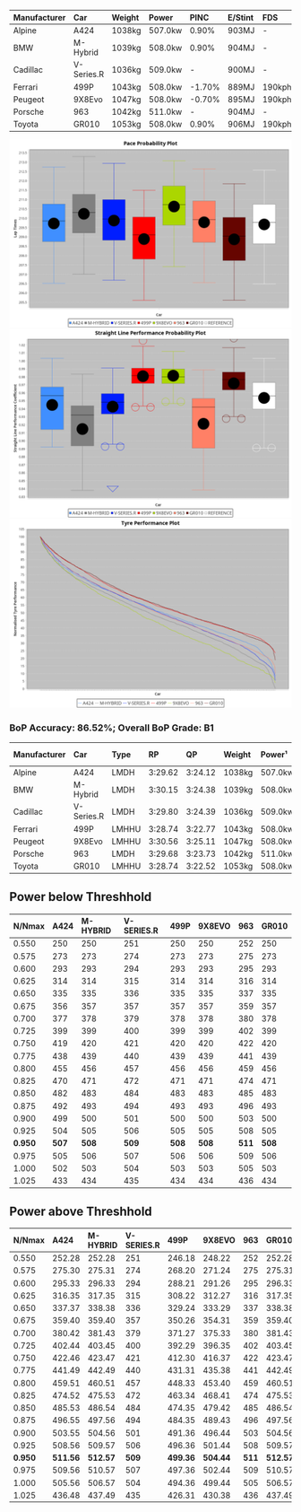 | Manufacturer | Car        | Weight | Power   | PINC    | E/Stint | FDS     |
|:-|:-|:-|:-|:-|:-|:-|
| Alpine       | A424       | 1038kg | 507.0kw | 0.90%   | 903MJ   |    -    |
| BMW          | M-Hybrid   | 1039kg | 508.0kw | 0.90%   | 904MJ   |    -    |
| Cadillac     | V-Series.R | 1036kg | 509.0kw |    -    | 900MJ   |    -    |
| Ferrari      | 499P       | 1043kg | 508.0kw | -1.70%  | 889MJ   | 190kph  |
| Peugeot      | 9X8Evo     | 1047kg | 508.0kw | -0.70%  | 895MJ   | 190kph  |
| Porsche      | 963        | 1042kg | 511.0kw |    -    | 904MJ   |    -    |
| Toyota       | GR010      | 1053kg | 508.0kw | 0.90%   | 906MJ   | 190kph  |

![PACECHART](./IMG/OFFICIAL.png)
![STRAIGHTLINEPERFORMANCECHART](./IMG/OFFICIAL_sp.png)
![TYREPERFORMANCECHART](./IMG/OFFICIAL_tw.png)

### BoP Accuracy: 86.52%; Overall BoP Grade: B1
| Manufacturer | Car        | Type  | RP      | QP      | Weight | Power¹  | Threshhold | PINC    | Power²   | E/Stint | AVG Vmax  | FDS     | RDLC | L/Stint | BOP-Grade | Model Accuracy | Model Points | Match%  | SimDiff |
|:-|:-|:-|:-|:-|:-|:-|:-|:-|:-|:-|:-|:-|:-|:-|:-|:-|:-|:-|:-|
| Alpine       | A424       | LMDH  | 3:29.62 | 3:24.12 | 1038kg | 507.0kw | 250.0kph   | 0.90%   | 511.60kw |  903MJ  | 325.09kph |    -    | 1.03 | 12      | ~A1       | 99.58%         | 1429         | 96.12%  | -0.26   |
| BMW          | M-Hybrid   | LMDH  | 3:30.15 | 3:24.38 | 1039kg | 508.0kw | 250.0kph   | 0.90%   | 512.60kw |  904MJ  | 319.92kph |    -    | 1.04 | 12      | +A2       | 99.97%         | 2912         | 91.16%  | -0.37   |
| Cadillac     | V-Series.R | LMDH  | 3:29.80 | 3:24.39 | 1036kg | 509.0kw | 250.0kph   |    -    | 509.00kw |  900MJ  | 323.32kph |    -    | 1.04 | 12      | +B1       | 99.49%         | 5225         | 87.57%  | +0.00   |
| Ferrari      | 499P       | LMHHU | 3:28.74 | 3:22.77 | 1043kg | 508.0kw | 250.0kph   | -1.70%  | 499.40kw |  889MJ  | 328.83kph | 190kph  | 1.06 | 12      | -C1       | 100.00%        | 5378         | 75.93%  | +0.42   |
| Peugeot      | 9X8Evo     | LMHHU | 3:30.56 | 3:25.11 | 1047kg | 508.0kw | 250.0kph   | -0.70%  | 504.40kw |  895MJ  | 329.57kph | 190kph  | 1.01 | 12      | +C2       | 100.00%        | 1459         | 74.58%  | +0.05   |
| Porsche      | 963        | LMDH  | 3:29.68 | 3:23.73 | 1042kg | 511.0kw | 250.0kph   |    -    | 511.00kw |  904MJ  | 320.89kph |    -    | 1.03 | 12      | ~A1       | 99.92%         | 14207        | 100.00% | +0.08   |
| Toyota       | GR010      | LMHHU | 3:28.74 | 3:22.52 | 1053kg | 508.0kw | 250.0kph   | 0.90%   | 512.60kw |  906MJ  | 328.01kph | 190kph  | 1.05 | 12      | -B2       | 99.86%         | 4280         | 80.26%  | +0.08   |

## Power below Threshhold
| N/Nmax    | A424    | M-HYBRID | V-SERIES.R | 499P    | 9X8EVO  | 963     | GR010   |
|:-|:-|:-|:-|:-|:-|:-|:-|
|  0.550    |  250    |  250     |  251       |  250    |  250    |  252    |  250    |
|  0.575    |  273    |  273     |  274       |  273    |  273    |  275    |  273    |
|  0.600    |  293    |  293     |  294       |  293    |  293    |  295    |  293    |
|  0.625    |  314    |  314     |  315       |  314    |  314    |  316    |  314    |
|  0.650    |  335    |  335     |  336       |  335    |  335    |  337    |  335    |
|  0.675    |  356    |  357     |  357       |  357    |  357    |  359    |  357    |
|  0.700    |  377    |  378     |  379       |  378    |  378    |  380    |  378    |
|  0.725    |  399    |  399     |  400       |  399    |  399    |  402    |  399    |
|  0.750    |  419    |  420     |  421       |  420    |  420    |  422    |  420    |
|  0.775    |  438    |  439     |  440       |  439    |  439    |  441    |  439    |
|  0.800    |  455    |  456     |  457       |  456    |  456    |  459    |  456    |
|  0.825    |  470    |  471     |  472       |  471    |  471    |  474    |  471    |
|  0.850    |  482    |  483     |  484       |  483    |  483    |  485    |  483    |
|  0.875    |  492    |  493     |  494       |  493    |  493    |  496    |  493    |
|  0.900    |  499    |  500     |  501       |  500    |  500    |  503    |  500    |
|  0.925    |  504    |  505     |  506       |  505    |  505    |  508    |  505    |
| **0.950** | **507** | **508**  | **509**    | **508** | **508** | **511** | **508** |
|  0.975    |  505    |  506     |  507       |  506    |  506    |  509    |  506    |
|  1.000    |  502    |  503     |  504       |  503    |  503    |  505    |  503    |
|  1.025    |  433    |  434     |  435       |  434    |  434    |  436    |  434    |

## Power above Threshhold
| N/Nmax    | A424       | M-HYBRID   | V-SERIES.R | 499P       | 9X8EVO     | 963     | GR010      |
|:-|:-|:-|:-|:-|:-|:-|:-|
|  0.550    |  252.28    |  252.28    |  251       |  246.18    |  248.22    |  252    |  252.28    |
|  0.575    |  275.30    |  275.31    |  274       |  268.20    |  271.24    |  275    |  275.31    |
|  0.600    |  295.33    |  296.33    |  294       |  288.21    |  291.26    |  295    |  296.33    |
|  0.625    |  316.35    |  317.35    |  315       |  308.22    |  312.27    |  316    |  317.35    |
|  0.650    |  337.37    |  338.38    |  336       |  329.24    |  333.29    |  337    |  338.38    |
|  0.675    |  359.40    |  359.40    |  357       |  350.26    |  354.31    |  359    |  359.40    |
|  0.700    |  380.42    |  381.43    |  379       |  371.27    |  375.33    |  380    |  381.43    |
|  0.725    |  402.44    |  403.45    |  400       |  392.29    |  396.35    |  402    |  403.45    |
|  0.750    |  422.46    |  423.47    |  421       |  412.30    |  416.37    |  422    |  423.47    |
|  0.775    |  441.49    |  442.49    |  440       |  431.31    |  435.38    |  441    |  442.49    |
|  0.800    |  459.51    |  460.51    |  457       |  448.33    |  453.40    |  459    |  460.51    |
|  0.825    |  474.52    |  475.53    |  472       |  463.34    |  468.41    |  474    |  475.53    |
|  0.850    |  485.53    |  486.54    |  484       |  474.35    |  479.42    |  485    |  486.54    |
|  0.875    |  496.55    |  497.56    |  494       |  484.35    |  489.43    |  496    |  497.56    |
|  0.900    |  503.55    |  504.56    |  501       |  491.36    |  496.44    |  503    |  504.56    |
|  0.925    |  508.56    |  509.57    |  506       |  496.36    |  501.44    |  508    |  509.57    |
| **0.950** | **511.56** | **512.57** | **509**    | **499.36** | **504.44** | **511** | **512.57** |
|  0.975    |  509.56    |  510.57    |  507       |  497.36    |  502.44    |  509    |  510.57    |
|  1.000    |  505.56    |  506.57    |  504       |  494.36    |  499.44    |  505    |  506.57    |
|  1.025    |  436.48    |  437.49    |  435       |  426.31    |  430.38    |  436    |  437.49    |
